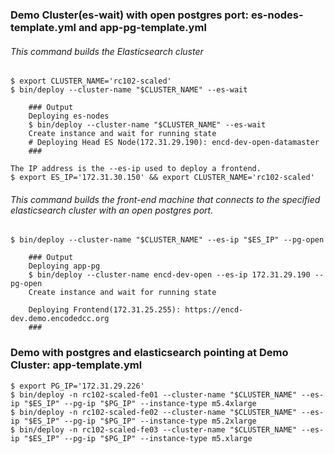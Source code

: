 ### Demo Cluster(es-wait) with open postgres port: es-nodes-template.yml and app-pg-template.yml

###### This command builds the Elasticsearch cluster
    $ export CLUSTER_NAME='rc102-scaled'
    $ bin/deploy --cluster-name "$CLUSTER_NAME" --es-wait

        ### Output
        Deploying es-nodes
        $ bin/deploy --cluster-name "$CLUSTER_NAME" --es-wait
        Create instance and wait for running state
        # Deploying Head ES Node(172.31.29.190): encd-dev-open-datamaster
        ###

    The IP address is the --es-ip used to deploy a frontend.
    $ export ES_IP='172.31.30.150' && export CLUSTER_NAME='rc102-scaled'

###### This command builds the front-end machine that connects to the specified elasticsearch cluster with an open postgres port.
    $ bin/deploy --cluster-name "$CLUSTER_NAME" --es-ip "$ES_IP" --pg-open
    
        ### Output
        Deploying app-pg
        $ bin/deploy --cluster-name encd-dev-open --es-ip 172.31.29.190 --pg-open
        Create instance and wait for running state

        Deploying Frontend(172.31.25.255): https://encd-dev.demo.encodedcc.org
        ###


### Demo with postgres and elasticsearch pointing at Demo Cluster: app-template.yml
    $ export PG_IP='172.31.29.226'
    $ bin/deploy -n rc102-scaled-fe01 --cluster-name "$CLUSTER_NAME" --es-ip "$ES_IP" --pg-ip "$PG_IP" --instance-type m5.4xlarge
    $ bin/deploy -n rc102-scaled-fe02 --cluster-name "$CLUSTER_NAME" --es-ip "$ES_IP" --pg-ip "$PG_IP" --instance-type m5.2xlarge
    $ bin/deploy -n rc102-scaled-fe03 --cluster-name "$CLUSTER_NAME" --es-ip "$ES_IP" --pg-ip "$PG_IP" --instance-type m5.xlarge
